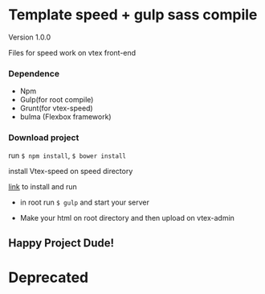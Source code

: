# Template speed + gulp sass compile
Version 1.0.0

Files for speed work on vtex front-end

### Dependence

* Npm
* Gulp(for root compile)
* Grunt(for vtex-speed)
* bulma (Flexbox framework)

### Download project

run `$ npm install`, `$ bower install`

install Vtex-speed on speed directory

[link](https://github.com/vtex/speed) to install and run

* in root run `$ gulp` and start your server

* Make your html on root directory and then upload on vtex-admin

## Happy Project Dude!

# Deprecated